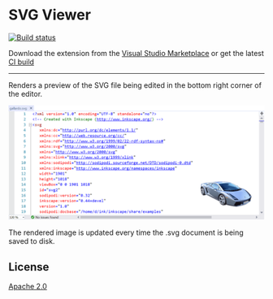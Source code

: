 # SVG Viewer

[![Build status](https://ci.appveyor.com/api/projects/status/bxosxyyyrb7rgy65?svg=true)](https://ci.appveyor.com/project/madskristensen/svgviewer)

Download the extension from the [Visual Studio Marketplace](https://marketplace.visualstudio.com/items?itemName=MadsKristensen.SvgViewer) or get the latest [CI build](http://vsixgallery.com/extension/SvgViewer.7a08d0d4-985c-4415-93d5-ddd9135d8f4f/)

--------------------------------------

Renders a preview of the SVG file being edited in the bottom right corner of the editor.

![Adornment](art/adornment.png)

The rendered image is updated every time the .svg document is being saved to disk.

## License
[Apache 2.0](LICENSE)